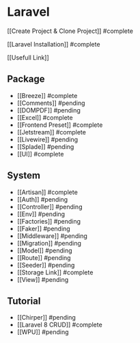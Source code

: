 # Laravel

[[Create Project & Clone Project]] #complete 

[[Laravel Installation]] #complete

[[Usefull Link]]
## Package
- [[Breeze]] #complete
- [[Comments]] #pending 
- [[DOMPDF]] #pending
- [[Excel]] #complete
- [[Frontend Preset]] #complete
- [[Jetstream]] #complete
- [[Livewire]] #pending
- [[Splade]] #pending 
- [[UI]] #complete

## System
- [[Artisan]] #complete 
- [[Auth]] #pending
- [[Controller]] #pending
- [[Env]] #pending
- [[Factories]] #pending
- [[Faker]] #pending
- [[Middleware]] #pending
- [[Migration]] #pending
- [[Model]] #pending
- [[Route]] #pending
- [[Seeder]] #pending
- [[Storage Link]] #complete
- [[View]] #pending

## Tutorial
- [[Chirper]] #pending
- [[Laravel 8 CRUD]] #complete
- [[WPU]] #pending
